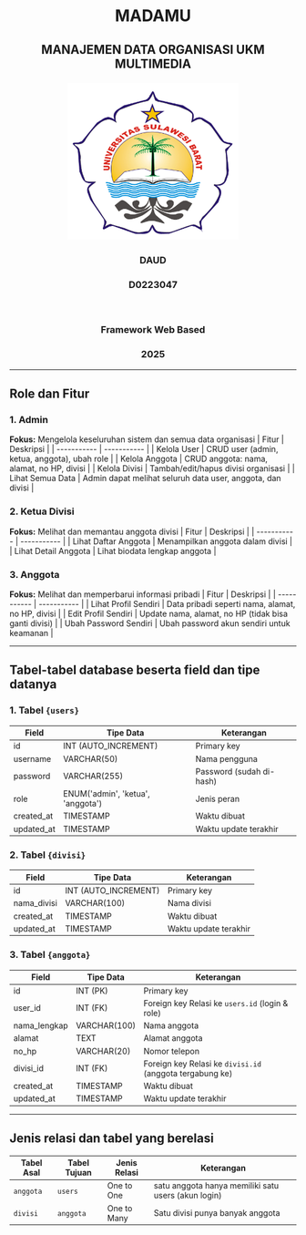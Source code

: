 # <p align="center" style="margin-bottom: 0px;">MADAMU</p>
## <p align="center" style="margin-top: 0;">MANAJEMEN DATA ORGANISASI UKM MULTIMEDIA</p>

<p align="center">
  <img src="LOGO-UNSULBAR.png" width="300" alt="Deskripsi gambar" />
</p>

### <p align="center">DAUD</p>
### <p align="center">D0223047</p></br>
### <p align="center">Framework Web Based</p>
### <p align="center">2025</p>

---
## Role dan Fitur
### 1. Admin
**Fokus:** Mengelola keseluruhan sistem dan semua data organisasi
| Fitur | Deskripsi |
| ----------- | ----------- |
| Kelola User | CRUD user (admin, ketua, anggota), ubah role |
| Kelola Anggota | CRUD anggota: nama, alamat, no HP, divisi |
| Kelola Divisi | Tambah/edit/hapus divisi organisasi |
| Lihat Semua Data | Admin dapat melihat seluruh data user, anggota, dan divisi |

### 2. Ketua Divisi
**Fokus:** Melihat dan memantau anggota divisi
| Fitur | Deskripsi |
| ----------- | ----------- |
| Lihat Daftar Anggota | Menampilkan anggota dalam divisi |
| Lihat Detail Anggota | Lihat biodata lengkap anggota |

### 3. Anggota
**Fokus:** Melihat dan memperbarui informasi pribadi
| Fitur | Deskripsi |
| ----------- | ----------- |
| Lihat Profil Sendiri | Data pribadi seperti nama, alamat, no HP, divisi |
| Edit Profil Sendiri | Update nama, alamat, no HP (tidak bisa ganti divisi) |
| Ubah Password Sendiri | Ubah password akun sendiri untuk keamanan |

---
## Tabel-tabel database beserta field dan tipe datanya

### 1. Tabel ```{users}```
| Field | Tipe Data | Keterangan |
| ----------- | ------------- | ---------- |
| id | INT (AUTO\_INCREMENT) | Primary key |
| username | VARCHAR(50) | Nama pengguna |
| password | VARCHAR(255) | Password (sudah di-hash) |
| role | ENUM('admin', 'ketua', 'anggota') | Jenis peran |
| created\_at | TIMESTAMP | Waktu dibuat |
| updated\_at | TIMESTAMP | Waktu update terakhir |


### 2. Tabel ```{divisi}```
| Field | Tipe Data | Keterangan |
| ----------- | ----------- | ----------- |
| id | INT (AUTO\_INCREMENT) | Primary key |
| nama\_divisi | VARCHAR(100) | Nama divisi |
| created\_at | TIMESTAMP |  Waktu dibuat |
| updated\_at | TIMESTAMP | Waktu update terakhir |


### 3. Tabel ```{anggota}```
| Field | Tipe Data | Keterangan |
| ----------- | ----------- | ----------- |
| id | INT (PK) | Primary key |
| user\_id | INT (FK) | Foreign key Relasi ke `users.id` (login & role) |
| nama\_lengkap | VARCHAR(100) | Nama anggota |
| alamat | TEXT | Alamat anggota |
| no\_hp | VARCHAR(20)  | Nomor telepon |
| divisi\_id | INT (FK) | Foreign key Relasi ke `divisi.id` (anggota tergabung ke) |
| created\_at | TIMESTAMP | Waktu dibuat |
| updated\_at | TIMESTAMP | Waktu update terakhir |


---
## Jenis relasi dan tabel yang berelasi
| Tabel Asal | Tabel Tujuan | Jenis Relasi | Keterangan |
| ----------- | ----------- | ----------- | ----------- |
| `anggota`  | `users` | One to One | satu anggota hanya memiliki satu users (akun login)
| `divisi` | `anggota` | One to Many | Satu divisi punya banyak anggota 
